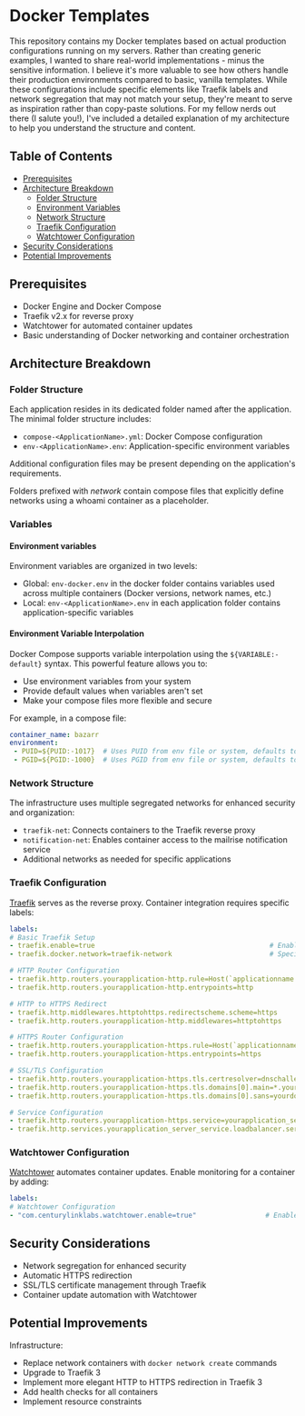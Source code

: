 # Docker Templates

This repository contains my Docker templates based on actual production configurations running on my servers. Rather than creating generic examples, I wanted to share real-world implementations - minus the sensitive information. I believe it's more valuable to see how others handle their production environments compared to basic, vanilla templates. While these configurations include specific elements like Traefik labels and network segregation that may not match your setup, they're meant to serve as inspiration rather than copy-paste solutions. For my fellow nerds out there (I salute you!), I've included a detailed explanation of my architecture to help you understand the structure and content.

## Table of Contents
- [Prerequisites](#prerequisites)
- [Architecture Breakdown](#architecture-breakdown)
  - [Folder Structure](#folder-structure)
  - [Environment Variables](#environment-variables)
  - [Network Structure](#network-structure)
  - [Traefik Configuration](#traefik-configuration)
  - [Watchtower Configuration](#watchtower-configuration)
- [Security Considerations](#security-considerations)
- [Potential Improvements](#potential-improvements)

## Prerequisites
- Docker Engine and Docker Compose
- Traefik v2.x for reverse proxy
- Watchtower for automated container updates
- Basic understanding of Docker networking and container orchestration

## Architecture Breakdown

### Folder Structure
Each application resides in its dedicated folder named after the application. The minimal folder structure includes:
- `compose-<ApplicationName>.yml`: Docker Compose configuration
- `env-<ApplicationName>.env`: Application-specific environment variables

Additional configuration files may be present depending on the application's requirements.

Folders prefixed with *network* contain compose files that explicitly define networks using a whoami container as a placeholder.

### Variables
#### Environment variables
Environment variables are organized in two levels:
- Global: `env-docker.env` in the docker folder contains variables used across multiple containers (Docker versions, network names, etc.)
- Local: `env-<ApplicationName>.env` in each application folder contains application-specific variables

#### Environment Variable Interpolation
Docker Compose supports variable interpolation using the `${VARIABLE:-default}` syntax. This powerful feature allows you to:
- Use environment variables from your system
- Provide default values when variables aren't set
- Make your compose files more flexible and secure

For example, in a compose file:
```yaml
container_name: bazarr
environment:
 - PUID=${PUID:-1017}  # Uses PUID from env file or system, defaults to 1017 if not found
 - PGID=${PGID:-1000}  # Uses PGID from env file or system, defaults to 1000 if not found
```

### Network Structure
The infrastructure uses multiple segregated networks for enhanced security and organization:
- `traefik-net`: Connects containers to the Traefik reverse proxy
- `notification-net`: Enables container access to the mailrise notification service
- Additional networks as needed for specific applications

### Traefik Configuration
[Traefik](https://traefik.io/traefik/) serves as the reverse proxy. Container integration requires specific labels:

```yaml
labels:
# Basic Traefik Setup
- traefik.enable=true                                           # Enables Traefik for this container
- traefik.docker.network=traefik-network                        # Specifies which Docker network Traefik should use for this container

# HTTP Router Configuration
- traefik.http.routers.yourapplication-http.rule=Host(`applicationname.yourdomain.com`)     # Creates HTTP router for your domain
- traefik.http.routers.yourapplication-http.entrypoints=http                                # Sets the entry point to HTTP for this router

# HTTP to HTTPS Redirect
- traefik.http.middlewares.httptohttps.redirectscheme.scheme=https                 # Creates middleware to redirect HTTP to HTTPS
- traefik.http.routers.yourapplication-http.middlewares=httptohttps                # Applies the redirect middleware to HTTP router

# HTTPS Router Configuration
- traefik.http.routers.yourapplication-https.rule=Host(`applicationname.yourdomain.com`)   # Creates HTTPS router for the same domain
- traefik.http.routers.yourapplication-https.entrypoints=https                             # Sets the entry point to HTTPS for this router

# SSL/TLS Configuration
- traefik.http.routers.yourapplication-https.tls.certresolver=dnschallengeovh             # Specifies DNS challenge resolver for SSL certificates
- traefik.http.routers.yourapplication-https.tls.domains[0].main=*.yourdomain.com         # Sets up wildcard certificate for all subdomains
- traefik.http.routers.yourapplication-https.tls.domains[0].sans=yourdomain.com           # Adds main domain as Subject Alternative Name

# Service Configuration
- traefik.http.routers.yourapplication-https.service=yourapplication_server_service        # Links HTTPS router to the defined service
- traefik.http.services.yourapplication_server_service.loadbalancer.server.port=6767       # Specifies container port to forward requests to your application port
```

### Watchtower Configuration
[Watchtower](https://containrrr.dev/watchtower/) automates container updates. Enable monitoring for a container by adding:

```yaml
labels:
# Watchtower Configuration
- "com.centurylinklabs.watchtower.enable=true"                 # Enables Watchtower monitoring for this container - will check and apply updates automatically when available
```

## Security Considerations
- Network segregation for enhanced security
- Automatic HTTPS redirection
- SSL/TLS certificate management through Traefik
- Container update automation with Watchtower

## Potential Improvements
Infrastructure:
- Replace network containers with `docker network create` commands
- Upgrade to Traefik 3
- Implement more elegant HTTP to HTTPS redirection in Traefik 3
- Add health checks for all containers
- Implement resource constraints
